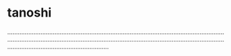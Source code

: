 # tanoshi

..................................................................................................................................................................................................................................................................................................................